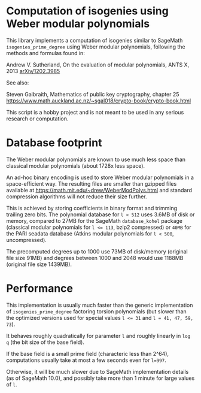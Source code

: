 # Computation of isogenies using Weber modular polynomials

This library implements a computation of isogenies
similar to SageMath `isogenies_prime_degree`
using Weber modular polynomials, following the methods and formulas
found in:

Andrew V. Sutherland, On the evaluation of modular polynomials,
ANTS X, 2013 [arXiv/1202.3985](https://arxiv.org/abs/1202.3985)

See also:

Steven Galbraith, Mathematics of public key cryptography, chapter 25
https://www.math.auckland.ac.nz/~sgal018/crypto-book/crypto-book.html

This script is a hobby project and is not meant to be used
in any serious research or computation.

# Database footprint

The Weber modular polynomials are known to use much less
space than classical modular polynomials (about 1728x less space).

An ad-hoc binary encoding is used to store Weber modular
polynomials in a space-efficient way. The resulting files
are smaller than gzipped files available at
https://math.mit.edu/~drew/WeberModPolys.html
and standard compression algorithms will not reduce their size
further.

This is achieved by storing coefficients in binary format
and trimming trailing zero bits. The polynomial database
for `l < 512` uses 3.6MB of disk or memory, compared to
27MB for the SageMath `database_kohel` package
(classical modular polynomials for `l <= 113`, bzip2 compressed)
or `40MB` for the PARI seadata database (Atkins modular polynomials
for `l < 500`, uncompressed).

The precomputed degrees up to 1000 use 73MB of disk/memory
(original file size 91MB) and degrees between 1000 and 2048
would use 1188MB (original file size 1439MB).

# Performance

This implementation is usually much faster than the generic
implementation of `isogenies_prime_degree` factoring torsion
polynomials (but slower than the optimized versions
used for special values `l <= 31` and `l = 41, 47, 59, 73`).

It behaves roughly quadratically for parameter `l`
and roughly linearly in `log q` (the bit size of the base field).

If the base field is a small prime field (characteric less
than 2^64), computations usually take at most a few seconds
even for `l=997`.

Otherwise, it will be much slower due to SageMath implementation
details (as of SageMath 10.0), and possibly take more than 1 minute
for large values of `l`.
